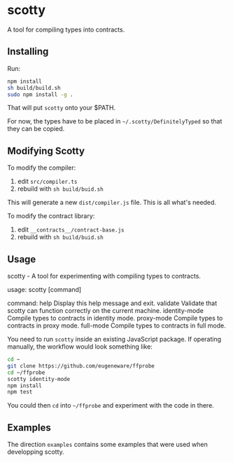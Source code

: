 # scotty
A tool for compiling types into contracts.

## Installing
Run:

```sh
npm install
sh build/build.sh
sudo npm install -g .
```

That will put `scotty` onto your $PATH. 

For now, the types have to be placed in `~/.scotty/DefinitelyTyped` so that they can be copied.


## Modifying Scotty

To modify the compiler:

  1. edit `src/compiler.ts`
  2. rebuild with `sh build/buid.sh`

This will generate a new `dist/compiler.js` file. This is all what's needed.

To modify the contract library:

  1. edit `__contracts__/contract-base.js`
  2. rebuild with `sh build/buid.sh`
  

## Usage
scotty - A tool for experimenting with compiling types to contracts.

usage: scotty [command]

command:
  help                Display this help message and exit.
  validate            Validate that scotty can function correctly on the current machine.
  identity-mode       Compile types to contracts in identity mode.
  proxy-mode          Compile types to contracts in proxy mode.
  full-mode           Compile types to contracts in full mode.

You need to run `scotty` inside an existing JavaScript package. If operating manually,
the workflow would look something like:

```sh
cd ~
git clone https://github.com/eugeneware/ffprobe
cd ~/ffprobe
scotty identity-mode
npm install
npm test
```

You could then `cd` into `~/ffprobe` and experiment with the code in there.


## Examples

The direction `examples` contains some examples that were used when
developping scotty.
